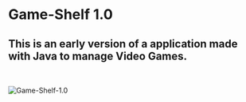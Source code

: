 # Game-Shelf 1.0

## This is an early version of a application made with Java to manage Video Games.
</br>

![Game-Shelf-1.0](https://i.imgur.com/9gGhWuK.png)
</br>

